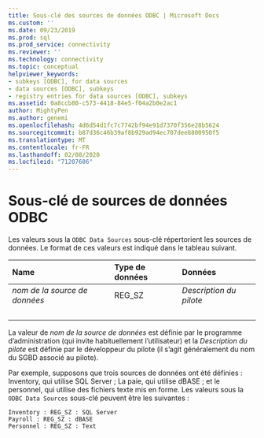 ```yaml
---
title: Sous-clé des sources de données ODBC | Microsoft Docs
ms.custom: ''
ms.date: 09/23/2019
ms.prod: sql
ms.prod_service: connectivity
ms.reviewer: ''
ms.technology: connectivity
ms.topic: conceptual
helpviewer_keywords:
- subkeys [ODBC], for data sources
- data sources [ODBC], subkeys
- registry entries for data sources [ODBC], subkeys
ms.assetid: 0a8ccb80-c573-4418-84e5-f04a2b0e2ac1
author: MightyPen
ms.author: genemi
ms.openlocfilehash: 4d6d54d1fc7c7742bf94e91d7370f356e28b5624
ms.sourcegitcommit: b87d36c46b39af8b929ad94ec707dee8800950f5
ms.translationtype: MT
ms.contentlocale: fr-FR
ms.lasthandoff: 02/08/2020
ms.locfileid: "71207686"
---
```

# <a name="odbc-data-sources-subkey"></a>Sous-clé de sources de données ODBC

Les valeurs sous la `ODBC Data Sources` sous-clé répertorient les sources de données. Le format de ces valeurs est indiqué dans le tableau suivant.

| Name | Type de données | Données |
| :--- | :-------- | :--- |
| *nom de la source de données* | REG_SZ | *Description du pilote* |
| &nbsp; | &nbsp; | &nbsp; |

La valeur de *nom de la source de données* est définie par le programme d’administration (qui invite habituellement l’utilisateur) et la *Description du pilote* est définie par le développeur du pilote (il s’agit généralement du nom du SGBD associé au pilote).

Par exemple, supposons que trois sources de données ont été définies : Inventory, qui utilise SQL Server ; La paie, qui utilise dBASE ; et le personnel, qui utilise des fichiers texte mis en forme. Les valeurs sous la `ODBC Data Sources` sous-clé peuvent être les suivantes :

```console
Inventory : REG_SZ : SQL Server
Payroll : REG_SZ : dBASE
Personnel : REG_SZ : Text
```
